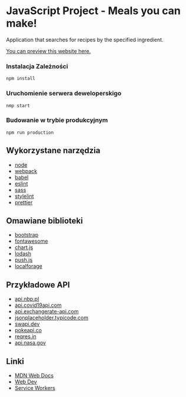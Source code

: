 # JavaScript Project - Meals you can make!

Application that searches for recipes by the specified ingredient.

[You can preview this website here.](https://emilien-wittchen.github.io/javascript-project-2021/)

### Instalacja Zależności

```shell
npm install
```

### Uruchomienie serwera deweloperskigo

```shell
nmp start
```

### Budowanie w trybie produkcyjnym

```shell
npm run production
```

## Wykorzystane narzędzia

- [node](https://nodejs.org/en/)
- [webpack](https://webpack.js.org/)
- [babel](https://babeljs.io/)
- [eslint](https://eslint.org/)
- [sass](https://sass-lang.com/)
- [stylelint](https://stylelint.io/)
- [prettier](https://prettier.io/)

## Omawiane biblioteki

- [bootstrap](https://getbootstrap.com/)
- [fontawesome](https://fontawesome.com/)
- [chart.js](https://www.chartjs.org/)
- [lodash](https://lodash.com/)
- [push.js](https://pushjs.org/)
- [localforage](https://localforage.github.io/localForage/)

## Przykładowe API

- [api.nbp.pl](http://api.nbp.pl/)
- [api.covid19api.com](https://api.covid19api.com/)
- [api.exchangerate-api.com](https://api.exchangerate-api.com)
- [jsonplaceholder.typicode.com](https://jsonplaceholder.typicode.com/)
- [swapi.dev](https://swapi.dev)
- [pokeapi.co](https://pokeapi.co/)
- [reqres.in](https://reqres.in/)
- [api.nasa.gov](https://api.nasa.gov)

## Linki

- [MDN Web Docs](https://developer.mozilla.org/)
- [Web Dev](https://web.dev/)
- [Service Workers](https://serviceworke.rs/)
